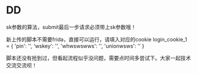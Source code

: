 # DD
sk参数的算法，submit最后一步请求必须带上sk参数哦！

新上传的脚本不需要frida，直接可以运行，请填入对应的cookie
login_cookie_1 = {
   'pin': '',
   'wskey': '',
   'whwswswws': '',
   'unionwsws': ''
}

脚本还没有抢到过，但看起流程似乎没问题，需要点时间多尝试下。大家一起技术交流交流呗！

 
 
